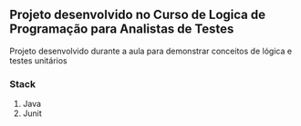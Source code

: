 ## Projeto desenvolvido no Curso de Logica de Programação para Analistas de Testes

Projeto desenvolvido durante a aula para demonstrar conceitos de lógica e testes unitários

### Stack
1. Java
2. Junit


